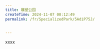 ```yaml
---
title: 雕塑公园
createTime: 2024-11-07 00:12:49
permalink: /fr/SpecializedPark/5AdiP75J/


---
```


xxxx
